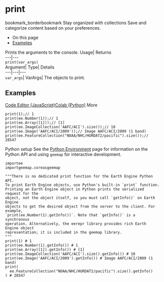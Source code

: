  
#  print 
bookmark_borderbookmark Stay organized with collections  Save and categorize content based on your preferences.
  * On this page
  * [Examples](https://developers.google.com/earth-engine/apidocs/print#examples)


Prints the arguments to the console. 
Usage| Returns  
---|---  
`print(var_args)`  
Argument| Type| Details  
---|---|---  
`var_args`| VarArgs| The objects to print.  
## Examples
[Code Editor (JavaScript)](https://developers.google.com/earth-engine/apidocs/print#code-editor-javascript-sample)[Colab (Python)](https://developers.google.com/earth-engine/apidocs/print#colab-python-sample) More
```
print(1);// 1
print(ee.Number(1));// 1
print(ee.Array([1]));// [1]
print(ee.ImageCollection('AAFC/ACI').size());// 10
print(ee.Image('AAFC/ACI/2009'));// Image AAFC/ACI/2009 (1 band)
print(ee.FeatureCollection("NOAA/NHC/HURDAT2/pacific").size());// 28547
```
Python setup
See the [ Python Environment](https://developers.google.com/earth-engine/guides/python_install) page for information on the Python API and using `geemap` for interactive development.
```
importee
importgeemap.coreasgeemap
```
```
"""There is no dedicated print function for the Earth Engine Python API.
To print Earth Engine objects, use Python's built-in `print` function.
Printing an Earth Engine object in Python prints the serialized request for the
object, not the object itself, so you must call `getInfo()` on Earth Engine
objects to get the desired object from the server to the client. For example,
`print(ee.Number(1).getInfo())`. Note that `getInfo()` is a synchronous
operation. Alternatively, the eerepr library provides rich Earth Engine object
representation; it is included in the geemap library.
"""
print(1) # 1
print(ee.Number(1).getInfo()) # 1
print(ee.Array([1]).getInfo()) # [1]
print(ee.ImageCollection('AAFC/ACI').size().getInfo()) # 10
print(ee.Image('AAFC/ACI/2009').getInfo()) # Image AAFC/ACI/2009 (1 band)
print(
  ee.FeatureCollection("NOAA/NHC/HURDAT2/pacific").size().getInfo()
) # 28547
```

